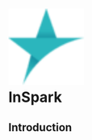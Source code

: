 <h1 align="left">
  <a href="https://inspark.nl">
    <img alt="InSpark" src="docs/images/apple-icon-60x60.png" height="150">
  </a>
  <br>InSpark<br>
</h1>

## Introduction